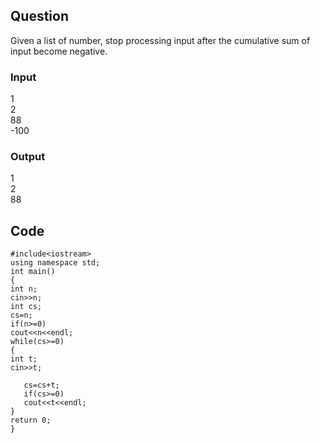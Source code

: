 ## Question
Given a list of number, stop processing input after the cumulative sum of input become negative.

### Input
 
 1  
 2  
 88  
-100
 
 

 ### Output

 1  
 2  
 88


## Code
 ```
#include<iostream>
using namespace std;
int main()
{
int n;
cin>>n;
int cs;
cs=n;
if(n>=0)
cout<<n<<endl;
while(cs>=0)
{
int t;
cin>>t;

    cs=cs+t;
    if(cs>=0)
    cout<<t<<endl;
}
return 0;
}
 ```
